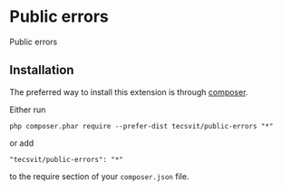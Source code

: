 Public errors
=============
Public errors

Installation
------------

The preferred way to install this extension is through [composer](http://getcomposer.org/download/).

Either run

```
php composer.phar require --prefer-dist tecsvit/public-errors "*"
```

or add

```
"tecsvit/public-errors": "*"
```

to the require section of your `composer.json` file.